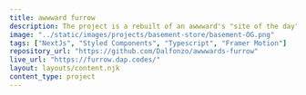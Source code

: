 ```yaml
---
title: awwward furrow
description: The project is a rebuilt of an awwward's "site of the day" winning page. The idea behind this was to get a better understanding of the canvas and to make some awesome animations.
image: "../static/images/projects/basement-store/basement-OG.png"
tags: ["NextJs", "Styled Components", "Typescript", "Framer Motion"]
repository_url: "https://github.com/Dalfonzo/awwwards-furrow"
live_url: "https://furrow.dap.codes/"
layout: layouts/content.njk
content_type: project
---
```

